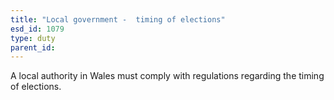 ```yaml
---
title: "Local government -  timing of elections"
esd_id: 1079
type: duty
parent_id:  
---
```


A local authority in Wales must comply with regulations regarding the timing of elections.

